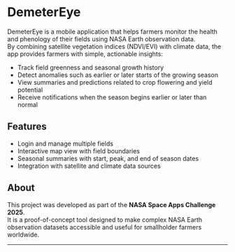 # DemeterEye

DemeterEye is a mobile application that helps farmers monitor the health and phenology of their fields using NASA Earth observation data.  
By combining satellite vegetation indices (NDVI/EVI) with climate data, the app provides farmers with simple, actionable insights:  
- Track field greenness and seasonal growth history  
- Detect anomalies such as earlier or later starts of the growing season  
- View summaries and predictions related to crop flowering and yield potential  
- Receive notifications when the season begins earlier or later than normal  

## Features
- Login and manage multiple fields  
- Interactive map view with field boundaries  
- Seasonal summaries with start, peak, and end of season dates  
- Integration with satellite and climate data sources  

## About
This project was developed as part of the **NASA Space Apps Challenge 2025**.  
It is a proof-of-concept tool designed to make complex NASA Earth observation datasets accessible and useful for smallholder farmers worldwide.

---
